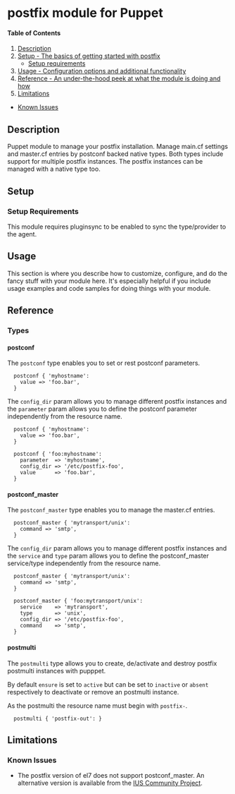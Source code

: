 # postfix module for Puppet

#### Table of Contents

1. [Description](#description)
1. [Setup - The basics of getting started with postfix](#setup)
    * [Setup requirements](#setup-requirements)
1. [Usage - Configuration options and additional functionality](#usage)
1. [Reference - An under-the-hood peek at what the module is doing and how](#reference)
1. [Limitations](#limitations)
  * [Known Issues](#known-issues)

## Description

Puppet module to manage your postfix installation. Manage main.cf settings and master.cf entries by postconf backed native types. Both types include support for multiple postfix instances. The postfix instances can be managed with a native type too.

## Setup

### Setup Requirements

This module requires pluginsync to be enabled to sync the type/provider to the agent.

## Usage

This section is where you describe how to customize, configure, and do the
fancy stuff with your module here. It's especially helpful if you include usage
examples and code samples for doing things with your module.

## Reference

### Types

#### postconf

The `postconf` type enables you to set or rest postconf parameters.

```puppet
  postconf { 'myhostname':
    value => 'foo.bar',
  }
```

The `config_dir` param allows you to manage different postfix instances and the
`parameter` param allows you to define the postconf parameter independently from
the resource name.

```puppet
  postconf { 'myhostname':
    value => 'foo.bar',
  }

  postconf { 'foo:myhostname':
    parameter  => 'myhostname',
    config_dir => '/etc/postfix-foo',
    value      => 'foo.bar',
  }
```

#### postconf_master

The `postconf_master` type enables you to manage the master.cf entries.

```puppet
  postconf_master { 'mytransport/unix':
    command => 'smtp',
  }
```

The `config_dir` param allows you to manage different postfix instances and the
`service` and `type` param allows you to define the postconf_master service/type independently from
the resource name.

```puppet
  postconf_master { 'mytransport/unix':
    command => 'smtp',
  }

  postconf_master { 'foo:mytransport/unix':
    service    => 'mytransport',
    type       => 'unix',
    config_dir => '/etc/postfix-foo',
    command    => 'smtp',
  }
```

#### postmulti

The `postmulti` type allows you to create, de/activate and destroy postfix
postmulti instances with pupppet.

By default `ensure` is set to `active` but can be set to `inactive` or `absent`
respectively to deactivate or remove an postmulti instance.

As the postmulti the resource name must begin with `postfix-`.

```puppet
  postmulti { 'postfix-out': }
```

## Limitations
### Known Issues

- The postfix version of el7 does not support postconf_master. An alternative version is available from the [IUS Community Project](https://ius.io/).
